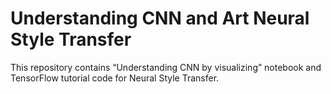 # Understanding CNN and Art Neural Style Transfer 

This repository contains “Understanding CNN by visualizing” notebook and TensorFlow tutorial code for Neural Style Transfer. 
